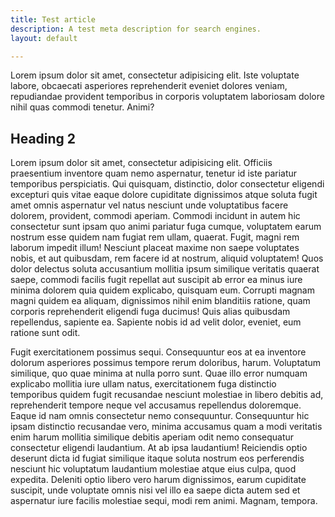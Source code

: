 ```yaml
---
title: Test article
description: A test meta description for search engines.
layout: default

---
```

Lorem ipsum dolor sit amet, consectetur adipisicing elit. Iste voluptate labore, obcaecati asperiores reprehenderit eveniet dolores veniam, repudiandae provident temporibus in corporis voluptatem laboriosam dolore nihil quas commodi tenetur. Animi?

## Heading 2

Lorem ipsum dolor sit amet, consectetur adipisicing elit. Officiis praesentium inventore quam nemo aspernatur, tenetur id iste pariatur temporibus perspiciatis. Qui quisquam, distinctio, dolor consectetur eligendi excepturi quis vitae eaque dolore cupiditate dignissimos atque soluta fugit amet omnis aspernatur vel natus nesciunt unde voluptatibus facere dolorem, provident, commodi aperiam. Commodi incidunt in autem hic consectetur sunt ipsam quo animi pariatur fuga cumque, voluptatem earum nostrum esse quidem nam fugiat rem ullam, quaerat. Fugit, magni rem laborum impedit illum! Nesciunt placeat maxime non saepe voluptates nobis, et aut quibusdam, rem facere id at nostrum, aliquid voluptatem! Quos dolor delectus soluta accusantium mollitia ipsum similique veritatis quaerat saepe, commodi facilis fugit repellat aut suscipit ab error ea minus iure minima dolorem quia quidem explicabo, quisquam eum. Corrupti magnam magni quidem ea aliquam, dignissimos nihil enim blanditiis ratione, quam corporis reprehenderit eligendi fuga ducimus! Quis alias quibusdam repellendus, sapiente ea. Sapiente nobis id ad velit dolor, eveniet, eum ratione sunt odit.

Fugit exercitationem possimus sequi. Consequuntur eos at ea inventore dolorum asperiores possimus tempore rerum doloribus, harum. Voluptatum similique, quo quae minima at nulla porro sunt. Quae illo error numquam explicabo mollitia iure ullam natus, exercitationem fuga distinctio temporibus quidem fugit recusandae nesciunt molestiae in libero debitis ad, reprehenderit tempore neque vel accusamus repellendus doloremque. Eaque id nam omnis consectetur nemo consequuntur. Consequuntur hic ipsam distinctio recusandae vero, minima accusamus quam a modi veritatis enim harum mollitia similique debitis aperiam odit nemo consequatur consectetur eligendi laudantium. At ab ipsa laudantium! Reiciendis optio deserunt dicta id fugiat similique itaque soluta nostrum eos perferendis nesciunt hic voluptatum laudantium molestiae atque eius culpa, quod expedita. Deleniti optio libero vero harum dignissimos, earum cupiditate suscipit, unde voluptate omnis nisi vel illo ea saepe dicta autem sed et aspernatur iure facilis molestiae sequi, modi rem animi. Magnam, tempora.
